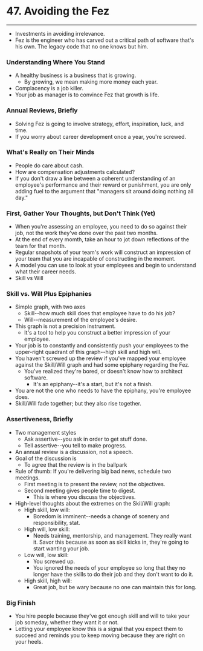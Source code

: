 # 47. Avoiding the Fez
----
- Investments in avoiding irrelevance.
- Fez is the engineer who has carved out a critical path of software that's his own. The legacy code that no one knows but him.

### Understanding Where You Stand
- A healthy business is a business that is growing.
  - By growing, we mean making more money each year.
- Complacency is a job killer.
- Your job as manager is to convince Fez that growth is life.

### Annual Reviews, Briefly
- Solving Fez is going to involve strategy, effort, inspiration, luck, and time.
- If you worry about career development once a year, you're screwed.

### What's Really on Their Minds
- People do care about cash.
- How are compensation adjustments calculated?
- If you don't draw a line between a coherent understanding of an employee's performance and their reward or punishment, you are only adding fuel to the argument that "managers sit around doing nothing all day."

### First, Gather Your Thoughts, but Don't Think (Yet)
- When you're assessing an employee, you need to do so against their job, not the work they've done over the past two months.
- At the end of every momth, take an hour to jot down reflections of the team for that month.
- Regular snapshots of your team's work will construct an impression of your team that you are incapable of constructing in the moment.
- A model you can use to look at your employees and begin to understand what their career needs.
- Skill vs Will

### Skill vs. Will Plus Epiphanies
- Simple graph, with two axes
  - Skill--how much skill does that employee have to do his job?
  - Will--measurement of the employee's desire.
- This graph is not a precision instrument.
  - It's a tool to help you construct a better impression of your employee.
- Your job is to constantly and consistently push your employees to the upper-right quadrant of this graph--high skill and high will.
- You haven't screwed up the review if you've mapped your employee against the Skill/Will graph and had some epiphany regarding the Fez.
  - You've realized they're bored, or doesn't know how to architect software.
    - It's an epiphany--it's a start, but it's not a finish.
- You are not the one who needs to have the epiphany, you're employee does.
- Skill/Will fade together; but they also rise together.

### Assertiveness, Briefly
- Two management styles
  - Ask assertive--you ask in order to get stuff done.
  - Tell assertive--you tell to make progress.
- An annual review is a discussion, not a speech.
- Goal of the discussion is
  - To agree that the review is in the ballpark
- Rule of thumb: If you're delivering big bad news, schedule two meetings.
  - First meeting is to present the review, not the objectives.
  - Second meeting gives people time to digest.
    - This is where you discuss the objectives.
- High-level thoughts about the extremes on the Skil/Will graph:
  - High skill, low will:
    - Boredom is imminent--needs a change of scenery and responsibility, stat.
  - High will, low skill:
    - Needs training, mentorship, and management. They really want it. Savor this because as soon as skill kicks in, they're going to start wanting your job.
  - Low will, low skill:
    - You screwed up.
    - You ignored the needs of your employee so long that they no longer have the skills to do their job and they don't want to do it.
  - High skill, high will:
    - Great job, but be wary because no one can maintain this for long.

### Big Finish
- You hire people because they've got enough skill and will to take your job someday, whether they want it or not.
- Letting your employee know this is a signal that you expect them to succeed and reminds you to keep moving because they are right on your heels.
